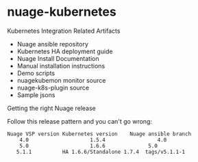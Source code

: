 # nuage-kubernetes

Kubernetes Integration Related Artifacts
 - Nuage ansible repository
 - Kubernetes HA deployment guide
 - Nuage Install Documentation 
 - Manual installation instructions
 - Demo scripts
 - nuagekubemon monitor source
 - nuage-k8s-plugin source
 - Sample jsons
 

Getting the right Nuage release

Follow this release pattern and you can't go wrong:

    Nuage VSP version Kubernetes version	Nuage ansible branch
        4.0	                   1.5.4	             4.0
        5.0                    1.6.6              5.0 
       5.1.1          HA 1.6.6/Standalone 1.7.4  tags/v5.1.1-1
